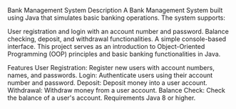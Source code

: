 Bank Management System
Description
A Bank Management System built using Java that simulates basic banking operations. The system supports:

User registration and login with an account number and password.
Balance checking, deposit, and withdrawal functionalities.
A simple console-based interface.
This project serves as an introduction to Object-Oriented Programming (OOP) principles and basic banking functionalities in Java.

Features
User Registration: Register new users with account numbers, names, and passwords.
Login: Authenticate users using their account number and password.
Deposit: Deposit money into a user account.
Withdrawal: Withdraw money from a user account.
Balance Check: Check the balance of a user's account.
Requirements
Java 8 or higher.
